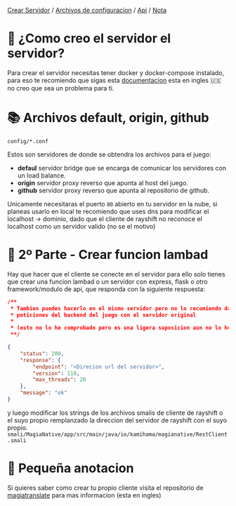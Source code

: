 [Crear Servidor](#-como-creo-el-servidor-el-servidor) / [Archivos de configuracion](#-archivos-default-origin-github) / [Api](#-2º-parte---crear-funcion-lambad) / [Nota](#-pequeña-anotacion)

# 🤔 ¿Como creo el servidor el servidor?
Para crear el servidor necesitas tener docker y docker-compose instalado,
para eso te recomiendo que sigas esta [documentacion](https://docs.docker.com/desktop/windows/install/)
esta en ingles 🇺🇸 no creo que sea un problema para ti.

# 📚 Archivos default, origin, github
`config/*.conf`

Estos son servidores de donde se obtendra los archivos para el juego:
- **defaul** servidor bridge que se encarga de comunicar los servidores con un load balance.
- **origin** servidor proxy reverso que apunta al host del juego.
- **github** servidor proxy reverso que apunta al repositorio de github.

Unicamente necesitaras el puerto `80` abierto en tu servidor en la nube, si planeas usarlo en local
te recomiendo que uses dns para modificar el localhost -> dominio, dado que el cliente de rayshift no
reconoce el localhost como un servidor valido (no se el motivo)


# 📕 2º Parte - Crear funcion lambad
Hay que hacer que el cliente se conecte en el servidor para ello solo tienes que crear una 
funcion lambad o un servidor con express, flask o otro framework/modulo de api, que responda
con la siguiente respuesta:

```json
/**
 * Tambien puedes hacerlo en el mismo servidor pero no lo recomiendo dado que puede interferir ciertas 
 * peticiones del backend del juego con el servidor original 
 *
 * (esto no lo he comprobado pero es una ligera suposicion aun no lo he comprobado 😅).
 **/

{
    "status": 200,
    "response": {
        "endpoint": "<Direcion url del servidor>",
        "version": 110,
        "max_threads": 20
    },
    "message": "ok"
}
```

y luego modificar los strings de los archivos smalis de cliente de rayshift o el suyo propio
remplanzado la direccion del servidor de rayshift con el suyo propio.
`smali/MagiaNative/app/src/main/java/io/kamihama/magianative/RestClient.smali`

# 🧵 Pequeña anotacion
Si quieres saber como crear tu propio cliente visita el repositorio de [magiatranslate](https://github.com/rayshift/magiatranslate) para mas informacion (esta en ingles)
